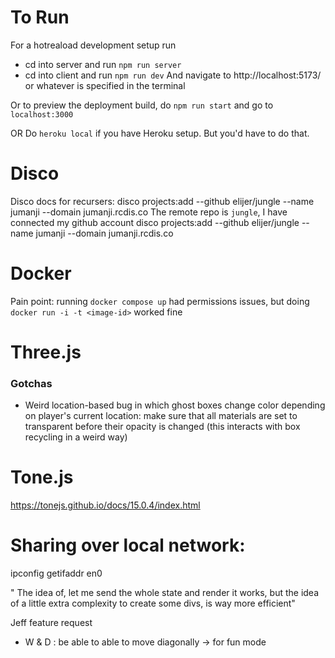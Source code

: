 # To Run
For a hotreaload development setup run
- cd into server and run `npm run server`
- cd into client and run `npm run dev`
And navigate to http://localhost:5173/ or whatever is specified in the terminal

Or to preview the deployment build, do
`npm run start` and go to  `localhost:3000`

OR
Do `heroku local` if you have Heroku setup. But you'd have to do that.

# Disco
Disco docs for recursers: disco projects:add --github elijer/jungle --name jumanji --domain jumanji.rcdis.co
The remote repo is `jungle`, I have connected my github account
disco projects:add --github elijer/jungle --name jumanji --domain jumanji.rcdis.co

# Docker
Pain point: running `docker compose up` had permissions issues, but doing `docker run -i -t <image-id>` worked fine

# Three.js
### Gotchas
- Weird location-based bug in which ghost boxes change color depending on player's current location: make sure that all materials are set to transparent before their opacity is changed (this interacts with box recycling in a weird way)

# Tone.js
https://tonejs.github.io/docs/15.0.4/index.html

# Sharing over local network:
ipconfig getifaddr en0

" The idea of, let me send the whole state and render it works, but the idea of a little extra complexity to create some divs, is way more efficient"

Jeff feature request
- W & D : be able to able to move diagonally -> for fun mode